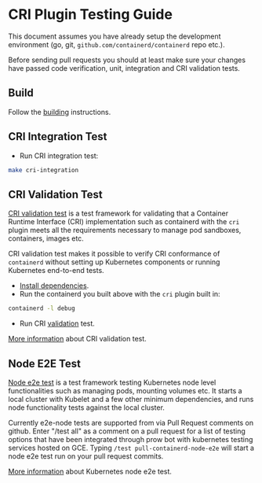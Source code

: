 CRI Plugin Testing Guide
========================
This document assumes you have already setup the development environment (go, git, `github.com/containerd/containerd` repo etc.).

Before sending pull requests you should at least make sure your changes have passed code verification, unit, integration and CRI validation tests.

## Build
Follow the [building](../BUILDING.md) instructions.

## CRI Integration Test
* Run CRI integration test:
```bash
make cri-integration
```
## CRI Validation Test
[CRI validation test](https://github.com/kubernetes-sigs/cri-tools/blob/master/docs/validation.md) is a test framework for validating that a Container Runtime Interface (CRI) implementation such as containerd with the `cri` plugin meets all the requirements necessary to manage pod sandboxes, containers, images etc.

CRI validation test makes it possible to verify CRI conformance of `containerd` without setting up Kubernetes components or running Kubernetes end-to-end tests.
* [Install dependencies](https://github.com/kubernetes-sigs/cri-tools/blob/master/docs/validation.md#install).
* Run the containerd you built above with the `cri` plugin built in:
```bash
containerd -l debug
```
* Run CRI [validation](https://github.com/kubernetes-sigs/cri-tools/blob/master/docs/validation.md#run) test.

[More information](https://github.com/kubernetes-sigs/cri-tools) about CRI validation test.
## Node E2E Test
[Node e2e test](https://github.com/kubernetes/community/blob/master/contributors/devel/sig-node/e2e-node-tests.md) is a test framework testing Kubernetes node level functionalities such as managing pods, mounting volumes etc. It starts a local cluster with Kubelet and a few other minimum dependencies, and runs node functionality tests against the local cluster.

Currently e2e-node tests are supported from via Pull Request comments on github.
Enter "/test all" as a comment on a pull request for a list of testing options that have been integrated through prow bot with kubernetes testing services hosted on GCE.
Typing `/test pull-containerd-node-e2e` will start a node e2e test run on your pull request commits.

[More information](https://github.com/kubernetes/community/blob/master/contributors/devel/sig-node/e2e-node-tests.md) about Kubernetes node e2e test.
